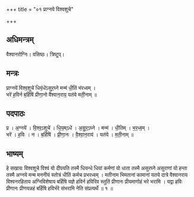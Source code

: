 +++
title = "०१ प्राग्नये विश्वशुचे"

+++
## अधिमन्त्रम्
वैश्वानरोग्निः। वसिष्ठः। त्रिष्टुप्।

## मन्त्रः
प्राग्नये॑ विश्व॒शुचे॑ धियं॒धे॑ऽसुर॒घ्ने मन्म॑ धी॒तिं भ॑रध्वम् ।  
भरे॑ ह॒विर्न ब॒र्हिषि॑ प्रीणा॒नो वै॑श्वान॒राय॒ यत॑ये मती॒नाम् ॥

## पदपाठः
प्र । अ॒ग्नये॑ । वि॒श्व॒ऽशुचे॑ । धि॒य॒म्ऽधे॑ । अ॒सु॒र॒ऽघ्ने । मन्म॑ । धी॒तिम् । भ॒र॒ध्व॒म् ।  
भरे॑ । ह॒विः । न । ब॒र्हिषि॑ । प्री॒णा॒नः । वै॒श्वा॒न॒राय॑ । यत॑ये । म॒ती॒नाम् ॥

## भाष्यम्
हे सखायः विश्वशुचे विश्वं यो दीपयति तस्मै धियन्धे धियां कर्मणां यो धाता तस्मै असुरघ्ने असुराणां यो हन्ता तस्मै अग्नये मन्म मननीयं स्तोत्रं धीतिं कर्मच प्रभरध्वम् । मतीनाम भिमतानां कामानां यतये दात्रे वैश्वानराय विश्वनरहिताय अग्निविशेषाय बर्हिषि यज्ञे हविर्न हविरिव स्तुतिं प्रीणानः प्रीयमाणोहं भरे भरामि । यद्वा हविः प्रीणानः प्रीणयन्नहं बर्हिषि हविर्भरे संभरामि नेति संप्रत्यर्थे ॥ १ ॥
